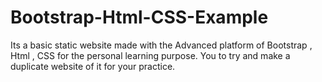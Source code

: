 # Bootstrap-Html-CSS-Example
Its a basic static website made with the Advanced platform of Bootstrap , Html , CSS for the personal learning purpose. You to try and make a duplicate website of it for your practice.
